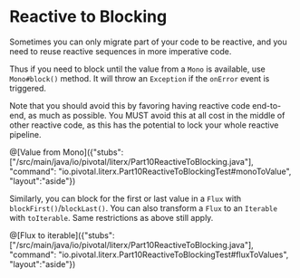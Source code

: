 # Reactive to Blocking

Sometimes you can only migrate part of your code to be reactive, and you need to reuse
reactive sequences in more imperative code.

Thus if you need to block until the value from a `Mono` is available, use `Mono#block()`
method. It will throw an `Exception` if the `onError` event is triggered.

Note that you should avoid this by favoring having reactive code end-to-end, as much as
possible. You MUST avoid this at all cost in the middle of other reactive code, as this has
the potential to lock your whole reactive pipeline.

@[Value from Mono]({"stubs": ["/src/main/java/io/pivotal/literx/Part10ReactiveToBlocking.java"], "command": "io.pivotal.literx.Part10ReactiveToBlockingTest#monoToValue", "layout":"aside"})


Similarly, you can block for the first or last value in a `Flux` with `blockFirst()`/`blockLast()`.
You can also transform a `Flux` to an `Iterable` with `toIterable`. Same restrictions as
above still apply.

@[Flux to iterable]({"stubs": ["/src/main/java/io/pivotal/literx/Part10ReactiveToBlocking.java"], "command": "io.pivotal.literx.Part10ReactiveToBlockingTest#fluxToValues", "layout":"aside"})
